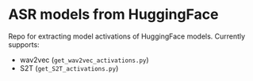 # ASR models from HuggingFace

Repo for extracting model activations of HuggingFace models. Currently supports:

- wav2vec (`get_wav2vec_activations.py`)
- S2T (`get_S2T_activations.py`)


